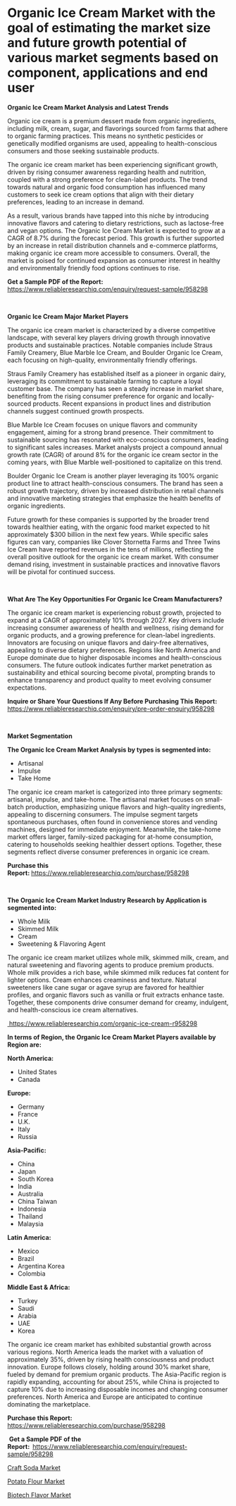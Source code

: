 <p><h1>Organic Ice Cream Market with the goal of estimating the market size and future growth potential of various market segments based on component, applications and end user</h1></p><p><strong>Organic Ice Cream Market Analysis and Latest Trends</strong></p>
<p><p>Organic ice cream is a premium dessert made from organic ingredients, including milk, cream, sugar, and flavorings sourced from farms that adhere to organic farming practices. This means no synthetic pesticides or genetically modified organisms are used, appealing to health-conscious consumers and those seeking sustainable products.</p><p>The organic ice cream market has been experiencing significant growth, driven by rising consumer awareness regarding health and nutrition, coupled with a strong preference for clean-label products. The trend towards natural and organic food consumption has influenced many customers to seek ice cream options that align with their dietary preferences, leading to an increase in demand.</p><p>As a result, various brands have tapped into this niche by introducing innovative flavors and catering to dietary restrictions, such as lactose-free and vegan options. The Organic Ice Cream Market is expected to grow at a CAGR of 8.7% during the forecast period. This growth is further supported by an increase in retail distribution channels and e-commerce platforms, making organic ice cream more accessible to consumers. Overall, the market is poised for continued expansion as consumer interest in healthy and environmentally friendly food options continues to rise.</p></p>
<p><strong>Get a Sample PDF of the Report:&nbsp;</strong> <a href="https://www.reliableresearchiq.com/enquiry/request-sample/958298?utm_campaign=1170&utm_medium=2&utm_source=Github&utm_content=ia&utm_term=14022025&utm_id=organic-ice-cream">https://www.reliableresearchiq.com/enquiry/request-sample/958298</a></p>
<p>&nbsp;</p>
<p><strong>Organic Ice Cream Major Market Players</strong></p>
<p><p>The organic ice cream market is characterized by a diverse competitive landscape, with several key players driving growth through innovative products and sustainable practices. Notable companies include Straus Family Creamery, Blue Marble Ice Cream, and Boulder Organic Ice Cream, each focusing on high-quality, environmentally friendly offerings.</p><p>Straus Family Creamery has established itself as a pioneer in organic dairy, leveraging its commitment to sustainable farming to capture a loyal customer base. The company has seen a steady increase in market share, benefiting from the rising consumer preference for organic and locally-sourced products. Recent expansions in product lines and distribution channels suggest continued growth prospects.</p><p>Blue Marble Ice Cream focuses on unique flavors and community engagement, aiming for a strong brand presence. Their commitment to sustainable sourcing has resonated with eco-conscious consumers, leading to significant sales increases. Market analysts project a compound annual growth rate (CAGR) of around 8% for the organic ice cream sector in the coming years, with Blue Marble well-positioned to capitalize on this trend.</p><p>Boulder Organic Ice Cream is another player leveraging its 100% organic product line to attract health-conscious consumers. The brand has seen a robust growth trajectory, driven by increased distribution in retail channels and innovative marketing strategies that emphasize the health benefits of organic ingredients.</p><p>Future growth for these companies is supported by the broader trend towards healthier eating, with the organic food market expected to hit approximately $300 billion in the next few years. While specific sales figures can vary, companies like Clover Stornetta Farms and Three Twins Ice Cream have reported revenues in the tens of millions, reflecting the overall positive outlook for the organic ice cream market. With consumer demand rising, investment in sustainable practices and innovative flavors will be pivotal for continued success.</p></p>
<p>&nbsp;</p>
<p><strong>What Are The Key Opportunities For Organic Ice Cream Manufacturers?</strong></p>
<p><p>The organic ice cream market is experiencing robust growth, projected to expand at a CAGR of approximately 10% through 2027. Key drivers include increasing consumer awareness of health and wellness, rising demand for organic products, and a growing preference for clean-label ingredients. Innovators are focusing on unique flavors and dairy-free alternatives, appealing to diverse dietary preferences. Regions like North America and Europe dominate due to higher disposable incomes and health-conscious consumers. The future outlook indicates further market penetration as sustainability and ethical sourcing become pivotal, prompting brands to enhance transparency and product quality to meet evolving consumer expectations.</p></p>
<p><strong>Inquire or Share Your Questions If Any Before Purchasing This Report:</strong> <a href="https://www.reliableresearchiq.com/enquiry/pre-order-enquiry/958298?utm_campaign=1170&utm_medium=2&utm_source=Github&utm_content=ia&utm_term=14022025&utm_id=organic-ice-cream">https://www.reliableresearchiq.com/enquiry/pre-order-enquiry/958298</a></p>
<p>&nbsp;</p>
<p><strong>Market Segmentation</strong></p>
<p><strong>The Organic Ice Cream Market Analysis by types is segmented into:</strong></p>
<p><ul><li>Artisanal</li><li>Impulse</li><li>Take Home</li></ul></p>
<p><p>The organic ice cream market is categorized into three primary segments: artisanal, impulse, and take-home. The artisanal market focuses on small-batch production, emphasizing unique flavors and high-quality ingredients, appealing to discerning consumers. The impulse segment targets spontaneous purchases, often found in convenience stores and vending machines, designed for immediate enjoyment. Meanwhile, the take-home market offers larger, family-sized packaging for at-home consumption, catering to households seeking healthier dessert options. Together, these segments reflect diverse consumer preferences in organic ice cream.</p></p>
<p><strong>Purchase this Report:&nbsp;</strong><a href="https://www.reliableresearchiq.com/purchase/958298?utm_campaign=1170&utm_medium=2&utm_source=Github&utm_content=ia&utm_term=14022025&utm_id=organic-ice-cream">https://www.reliableresearchiq.com/purchase/958298</a></p>
<p>&nbsp;</p>
<p><strong>The Organic Ice Cream Market Industry Research by Application is segmented into:</strong></p>
<p><ul><li>Whole Milk</li><li>Skimmed Milk</li><li>Cream</li><li>Sweetening & Flavoring Agent</li></ul></p>
<p><p>The organic ice cream market utilizes whole milk, skimmed milk, cream, and natural sweetening and flavoring agents to produce premium products. Whole milk provides a rich base, while skimmed milk reduces fat content for lighter options. Cream enhances creaminess and texture. Natural sweeteners like cane sugar or agave syrup are favored for healthier profiles, and organic flavors such as vanilla or fruit extracts enhance taste. Together, these components drive consumer demand for creamy, indulgent, and health-conscious ice cream alternatives.</p></p>
<p><a href="https://www.reliableresearchiq.com/organic-ice-cream-r958298?utm_campaign=1170&utm_medium=2&utm_source=Github&utm_content=ia&utm_term=14022025&utm_id=organic-ice-cream">&nbsp;https://www.reliableresearchiq.com/organic-ice-cream-r958298</a></p>
<p><strong>In terms of Region, the Organic Ice Cream Market Players available by Region are:</strong></p>
<p>
    <p> <strong> North America: </strong>
        <ul>
            <li>United States</li>
            <li>Canada</li>
        </ul>
        </p> 
    <p> <strong> Europe: </strong>
        <ul>
            <li>Germany</li>
            <li>France</li>
            <li>U.K.</li>
            <li>Italy</li>
            <li>Russia</li>
        </ul>
        </p> 
    <p> <strong> Asia-Pacific: </strong>
        <ul>
            <li>China</li>
            <li>Japan</li>
            <li>South Korea</li>
            <li>India</li>
            <li>Australia</li>
            <li>China Taiwan</li>
            <li>Indonesia</li>
            <li>Thailand</li>
            <li>Malaysia</li>
        </ul>
        </p> 
    <p> <strong> Latin America: </strong>
        <ul>
            <li>Mexico</li>
            <li>Brazil</li>
            <li>Argentina Korea</li>
            <li>Colombia</li>
        </ul>
        </p> 
    <p> <strong> Middle East & Africa: </strong>
        <ul>
            <li>Turkey</li>
            <li>Saudi</li>
            <li>Arabia</li>
            <li>UAE</li>
            <li>Korea</li>
        </ul>
    </p>
    </p>
<p><p>The organic ice cream market has exhibited substantial growth across various regions. North America leads the market with a valuation of approximately 35%, driven by rising health consciousness and product innovation. Europe follows closely, holding around 30% market share, fueled by demand for premium organic products. The Asia-Pacific region is rapidly expanding, accounting for about 25%, while China is projected to capture 10% due to increasing disposable incomes and changing consumer preferences. North America and Europe are anticipated to continue dominating the marketplace.</p></p>
<p><strong>Purchase this Report: </strong><a href="https://www.reliableresearchiq.com/purchase/958298?utm_campaign=1170&utm_medium=2&utm_source=Github&utm_content=ia&utm_term=14022025&utm_id=organic-ice-cream">https://www.reliableresearchiq.com/purchase/958298</a></p>
<p>&nbsp;<strong>Get a Sample PDF of the Report:&nbsp;&nbsp;</strong><a href="https://www.reliableresearchiq.com/enquiry/request-sample/958298?utm_campaign=1170&utm_medium=2&utm_source=Github&utm_content=ia&utm_term=14022025&utm_id=organic-ice-cream">https://www.reliableresearchiq.com/enquiry/request-sample/958298</a></p>
<p><strong></strong></p>
<p><p><a href="https://github.com/porstheftyux/Market-Research-Report-List-1/blob/main/craft-soda-market.md?utm_campaign=1170&utm_medium=2&utm_source=Github&utm_content=ia&utm_term=14022025&utm_id=organic-ice-cream">Craft Soda Market</a></p><p><a href="https://github.com/jamesgomez337/Market-Research-Report-List-1/blob/main/potato-flour-market.md?utm_campaign=1170&utm_medium=2&utm_source=Github&utm_content=ia&utm_term=14022025&utm_id=organic-ice-cream">Potato Flour Market</a></p><p><a href="https://github.com/samesdufloiw/Market-Research-Report-List-1/blob/main/biotech-flavor-market.md?utm_campaign=1170&utm_medium=2&utm_source=Github&utm_content=ia&utm_term=14022025&utm_id=organic-ice-cream">Biotech Flavor Market</a></p></p>